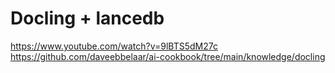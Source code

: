 # Docling + lancedb

https://www.youtube.com/watch?v=9lBTS5dM27c
https://github.com/daveebbelaar/ai-cookbook/tree/main/knowledge/docling
